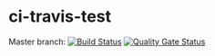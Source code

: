 # ci-travis-test

Master branch: [![Build Status](https://travis-ci.org/szefoski/ci-travis-test.svg?branch=master)](https://travis-ci.org/szefoski/ci-travis-test) [![Quality Gate Status](https://sonarcloud.io/api/project_badges/measure?project=szefoski_ci-travis-test&metric=alert_status)](https://sonarcloud.io/dashboard?id=szefoski_ci-travis-test) 
